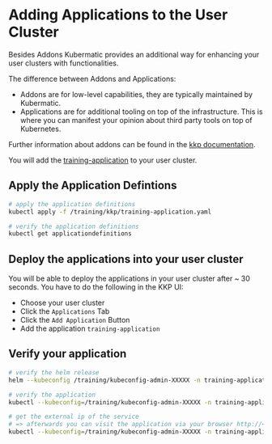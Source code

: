 # Adding Applications to the User Cluster

Besides Addons Kubermatic provides an additional way for enhancing your user clusters with functionalities.

The difference between Addons and Applications:

- Addons are for low-level capabilities, they are typically maintained by Kubermatic.
- Applications are for additional tooling on top of the infrastructure. This is where you can manifest your opinion about third party tools on top of Kubernetes.

Further information about addons can be found in the [kkp documentation](https://docs.kubermatic.com/kubermatic/main/architecture/concept/kkp-concepts/applications/).

You will add the [training-application](https://github.com/cloudnativetrainings/training-application) to your user cluster.

## Apply the Application Defintions

```bash
# apply the application definitions
kubectl apply -f /training/kkp/training-application.yaml

# verify the application definitions
kubectl get applicationdefinitions
```

## Deploy the applications into your user cluster

You will be able to deploy the applications in your user cluster after ~ 30 seconds. You have to do the following in the KKP UI:

- Choose your user cluster
- Click the `Applications` Tab
- Click the `Add Application` Button
- Add the application `training-application`

## Verify your application

```bash
# verify the helm release
helm --kubeconfig /training/kubeconfig-admin-XXXXX -n training-application ls

# verify the application
kubectl --kubeconfig=/training/kubeconfig-admin-XXXXX -n training-application get all

# get the external ip of the service
# => afterwards you can visit the application via your browser http://<EXTERNAL-IP>:80/
kubectl --kubeconfig=/training/kubeconfig-admin-XXXXX -n training-application get svc
```

